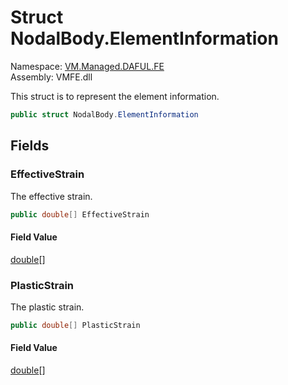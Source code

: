 # Struct NodalBody.ElementInformation

Namespace: [VM.Managed.DAFUL.FE](VM.Managed.DAFUL.FE.md)  
Assembly: VMFE.dll  

This struct is to represent the element information.

```csharp
public struct NodalBody.ElementInformation
```

## Fields

### EffectiveStrain

The effective strain.

```csharp
public double[] EffectiveStrain
```

#### Field Value

 [double](https://learn.microsoft.com/dotnet/api/system.double)\[\]

### PlasticStrain

The plastic strain.

```csharp
public double[] PlasticStrain
```

#### Field Value

 [double](https://learn.microsoft.com/dotnet/api/system.double)\[\]


